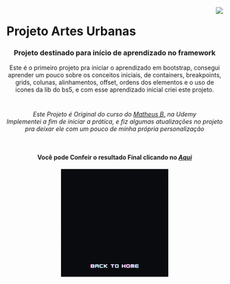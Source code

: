 <img  align="right" height="80em" src="https://cdn.jsdelivr.net/gh/devicons/devicon/icons/bootstrap/bootstrap-original-wordmark.svg" />
          

# Projeto Artes Urbanas

<div align ="center">
          <h3>Projeto destinado para início de aprendizado no framework</h3>
          <p>Este é o primeiro projeto pra iniciar o aprendizado em bootstrap, consegui aprender um pouco sobre os conceitos iniciais, de containers, breakpoints, grids, colunas, alinhamentos, offset, ordens dos elementos e o uso de icones da lib do bs5, e com esse aprendizado inicial criei este projeto.</p>
</div>          

#

<div align="center">

######  Este Projeto é Original do curso do [Matheus B.](https://github.com/matheusbattisti) na Udemy<br> Implementei a fim de iniciar a prática, e fiz algumas atualizações no projeto pra deixar ele com um pouco de minha própria personalização <br><br>
          
#### Você pode Confeir o resultado Final clicando no [**_Aqui_**](https://artesurbanas.vercel.app/#) 

          

          
          



<div align="center">
  <a  href="https://github.com/LeandroDukievicz" target="_blank"><img  height="250em"src="https://github.com/LeandroDukievicz/LeandroDukievicz/blob/main/gif%20btn%20git.gif" target="_blank">
</div>            
